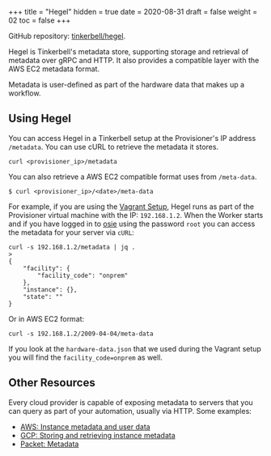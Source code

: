 +++
title = "Hegel"
hidden = true
date = 2020-08-31
draft = false
weight = 02
toc = false
+++

GitHub repository: [tinkerbell/hegel](https://github.com/tinkerbell/hegel).

Hegel is Tinkerbell's metadata store, supporting storage and retrieval of metadata over gRPC and HTTP. It also provides a compatible layer with the AWS EC2 metadata format.

Metadata is user-defined as part of the hardware data that makes up a workflow.

## Using Hegel

You can access Hegel in a Tinkerbell setup at the Provisioner's IP address `/metadata`. You can use cURL to retrieve the metadata it stores.

```
curl <provisioner_ip>/metadata
```

You can also retrieve a AWS EC2 compatible format uses from `/meta-data`.

```
$ curl <provisioner_ip>/<date>/meta-data
```

For example, if you are using the [Vagrant Setup](/docs/local-with-vagrant), Hegel runs as part of the Provisioner virtual machine with the IP: `192.168.1.2`. When the Worker starts and if you have logged in to [osie](/docs/services/osie) using the password `root` you can access the metadata for your server via `cURL`:

```
curl -s 192.168.1.2/metadata | jq .
>
{
    "facility": {
        "facility_code": "onprem"
    },
    "instance": {},
    "state": ""
}
```

Or in AWS EC2 format:
```
curl -s 192.168.1.2/2009-04-04/meta-data
```

If you look at the `hardware-data.json` that we used during the Vagrant setup you will find the `facility_code=onprem` as well.

## Other Resources

Every cloud provider is capable of exposing metadata to servers that you can query as part of your automation, usually via HTTP. Some examples:

* [AWS: Instance metadata and user data](https://docs.aws.amazon.com/AWSEC2/latest/UserGuide/ec2-instance-metadata.html)
* [GCP: Storing and retrieving instance metadata](https://cloud.google.com/compute/docs/storing-retrieving-metadata)
* [Packet: Metadata](https://www.packet.com/developers/docs/servers/key-features/metadata/)